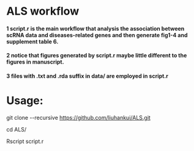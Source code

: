 # ALS workflow
#### 1 script.r is the main workflow that analysis the association between scRNA data and diseases-related genes and then generate fig1-4 and supplement table 6.


#### 2 notice that figures generated by script.r maybe little different to the figures in manuscript.


#### 3 files with .txt and .rda suffix in data/ are employed in script.r


# Usage:

git clone --recursive https://github.com/liuhankui/ALS.git

cd ALS/

Rscript script.r
